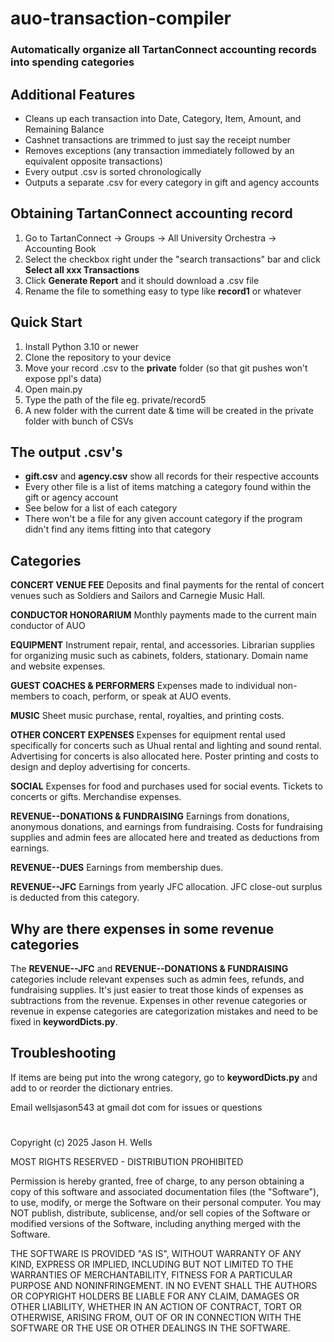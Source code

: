 # auo-transaction-compiler

### Automatically organize all TartanConnect accounting records into spending categories

## Additional Features
- Cleans up each transaction into Date, Category, Item, Amount, and Remaining Balance
- Cashnet transactions are trimmed to just say the receipt number
- Removes exceptions (any transaction immediately followed by an equivalent opposite transactions)
- Every output .csv is sorted chronologically
- Outputs a separate .csv for every category in gift and agency accounts

## Obtaining TartanConnect accounting record
1. Go to TartanConnect -> Groups -> All University Orchestra -> Accounting Book
2. Select the checkbox right under the "search transactions" bar and click **Select all xxx Transactions**
3. Click **Generate Report** and it should download a .csv file
4. Rename the file to something easy to type like **record1** or whatever

## Quick Start
1. Install Python 3.10 or newer
2. Clone the repository to your device
3. Move your record .csv to the **private** folder (so that git pushes won't expose ppl's data)
3. Open main.py
4. Type the path of the file eg. private/record5
4. A new folder with the current date & time will be created in the private folder with bunch of CSVs

## The output .csv's
- **gift.csv** and **agency.csv** show all records for their respective accounts
- Every other file is a list of items matching a category found within the gift or agency account
- See below for a list of each category
- There won't be a file for any given account category if the program didn't find any items fitting into that category

## Categories
**CONCERT VENUE FEE**
Deposits and final payments for the rental of concert venues such as Soldiers and Sailors and Carnegie Music Hall.

**CONDUCTOR HONORARIUM**
Monthly payments made to the current main conductor of AUO

**EQUIPMENT**
Instrument repair, rental, and accessories. Librarian supplies for organizing music such as cabinets, folders, stationary. Domain name and website expenses.

**GUEST COACHES & PERFORMERS**
Expenses made to individual non-members to coach, perform, or speak at AUO events.

**MUSIC**
Sheet music purchase, rental, royalties, and printing costs.

**OTHER CONCERT EXPENSES**
Expenses for equipment rental used specifically for concerts such as Uhual rental and lighting and sound rental. Advertising for concerts is also allocated here. Poster printing and costs to design and deploy advertising for concerts.

**SOCIAL**
Expenses for food and purchases used for social events. Tickets to concerts or gifts. Merchandise expenses.

**REVENUE--DONATIONS & FUNDRAISING**
Earnings from donations, anonymous donations, and earnings from fundraising. Costs for fundraising supplies and admin fees are allocated here and treated as deductions from earnings. 

**REVENUE--DUES**
Earnings from membership dues.

**REVENUE--JFC**
Earnings from yearly JFC allocation. JFC close-out surplus is deducted from this category.

## Why are there expenses in some revenue categories
The **REVENUE--JFC** and **REVENUE--DONATIONS & FUNDRAISING** categories include relevant expenses such as admin fees, refunds,
and fundraising supplies. It's just easier to treat those kinds of expenses as subtractions from the revenue. Expenses in other
revenue categories or revenue in expense categories are categorization mistakes and need to be fixed in **keywordDicts.py**.

## Troubleshooting
If items are being put into the wrong category, go to **keywordDicts.py** and add to or reorder
the dictionary entries.

Email wellsjason543 at gmail dot com for issues or questions

#

Copyright (c) 2025 Jason H. Wells

MOST RIGHTS RESERVED - DISTRIBUTION PROHIBITED

Permission is hereby granted, free of charge, to any person 
obtaining a copy of this software and associated documentation 
files (the "Software"), to use, modify, or merge the Software on 
their personal computer. You may NOT publish, distribute, sublicense, 
and/or sell copies of the Software or modified versions of the Software, 
including anything merged with the Software.

THE SOFTWARE IS PROVIDED "AS IS", WITHOUT WARRANTY OF ANY KIND, 
EXPRESS OR IMPLIED, INCLUDING BUT NOT LIMITED TO THE WARRANTIES 
OF MERCHANTABILITY, FITNESS FOR A PARTICULAR PURPOSE AND 
NONINFRINGEMENT. IN NO EVENT SHALL THE AUTHORS OR COPYRIGHT 
HOLDERS BE LIABLE FOR ANY CLAIM, DAMAGES OR OTHER LIABILITY, 
WHETHER IN AN ACTION OF CONTRACT, TORT OR OTHERWISE, ARISING 
FROM, OUT OF OR IN CONNECTION WITH THE SOFTWARE OR THE USE OR 
OTHER DEALINGS IN THE SOFTWARE.